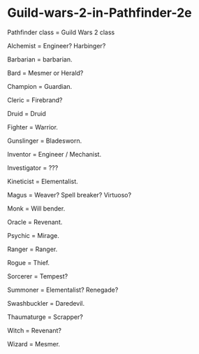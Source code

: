 # Guild-wars-2-in-Pathfinder-2e

Pathfinder class = Guild Wars 2 class

Alchemist = Engineer? Harbinger?

Barbarian = barbarian.

Bard = Mesmer or Herald?

Champion = Guardian.

Cleric = Firebrand?

Druid = Druid

Fighter = Warrior.

Gunslinger = Bladesworn.

Inventor = Engineer / Mechanist.

Investigator = ???

Kineticist = Elementalist.

Magus = Weaver? Spell breaker? Virtuoso?

Monk = Will bender.

Oracle = Revenant.

Psychic = Mirage.

Ranger = Ranger.

Rogue = Thief.

Sorcerer = Tempest?

Summoner = Elementalist? Renegade?

Swashbuckler = Daredevil.

Thaumaturge = Scrapper?

Witch = Revenant? 

Wizard = Mesmer.

